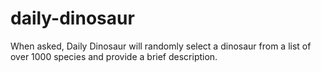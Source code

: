 # daily-dinosaur
When asked, Daily Dinosaur will randomly select a dinosaur from a list of over 1000 species and provide a brief description.
